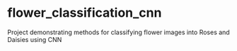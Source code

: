 # flower_classification_cnn
Project demonstrating methods for classifying flower images into Roses and Daisies using CNN
